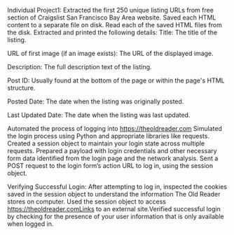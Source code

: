 Individual Project1: Extracted the first 250 unique listing URLs from free section of Craigslist San Francisco Bay Area website. Saved each HTML content to a separate file on disk. 
Read each of the saved HTML files from the disk. Extracted and printed the following details:
Title: The title of the listing.

URL of first image (if an image exists):  The URL of the displayed image.

Description: The full description text of the listing.

Post ID: Usually found at the bottom of the page or within the page's HTML structure.

Posted Date: The date when the listing was originally posted.

Last Updated Date: The date when the listing was last updated.

Automated the process of logging into https://theoldreader.com
Simulated the login process using Python and appropriate libraries like requests. Created a session object to maintain your login state across multiple requests.
Prepared a payload with login credentials and other necessary form data identified from the login page and the network analysis.
Sent a POST request to the login form’s action URL to log in, using the session object.

Verifying Successful Login: After attempting to log in, inspected the cookies saved in the session object to understand the information The Old Reader stores on computer.
Used the session object to access https://theoldreader.comLinks to an external site.Verified successful login by checking for the presence of your user information that is only available when logged in.
